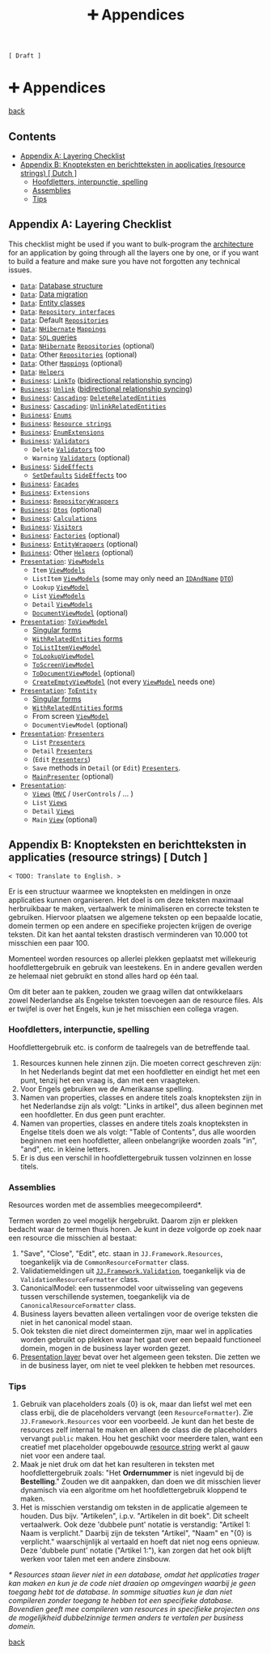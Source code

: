 ﻿---
title: "➕ Appendices"
---

`[ Draft ]`

➕ Appendices
==============

[back](.)

<h2>Contents</h2>

- [Appendix A: Layering Checklist](#appendix-a-layering-checklist)
- [Appendix B: Knopteksten en berichtteksten in applicaties (resource strings) [ Dutch ]](#appendix-b-knopteksten-en-berichtteksten-in-applicaties-resource-strings--dutch-)
    - [Hoofdletters, interpunctie, spelling](#hoofdletters-interpunctie-spelling)
    - [Assemblies](#assemblies)
    - [Tips](#tips)


Appendix A: Layering Checklist
------------------------------

This checklist might be used if you want to bulk-program the [architecture](index.md) for an application by going through all the layers one by one, or if you want to build a feature and make sure you have not forgotten any technical issues.

- [`Data`](layers.md#data-layer): [Database structure](database-conventions.md#-database-conventions)
- [`Data`](layers.md#data-layer): [Data migration](database-conventions.md#upgrade-scripts)
- [`Data`](layers.md#data-layer): [Entity classes](patterns/data-access.md#entities)
- [`Data`](layers.md#data-layer): [`Repository interfaces`](patterns/data-access.md#repository-interfaces)
- [`Data`](layers.md#data-layer): Default [`Repositories`](patterns/data-access.md#repository)
- [`Data`](layers.md#data-layer): [`NHibernate`](api/orm.md#nhibernate) [`Mappings`](patterns/data-access.md#mapping)
- [`Data`](layers.md#data-layer): [`SQL` queries](api/sql.md)
- [`Data`](layers.md#data-layer): [`NHibernate`](api/orm.md#nhibernate) [`Repositories`](patterns/data-access.md#repository) (optional)
- [`Data`](layers.md#data-layer): Other [`Repositories`](patterns/data-access.md#repository) (optional)
- [`Data`](layers.md#data-layer): Other [`Mappings`](patterns/data-access.md#mapping) (optional)
- [`Data`](layers.md#data-layer): [`Helpers`](patterns/other.md#helper) 
- [`Business`](layers.md#business-layer): [`LinkTo`](patterns/business-logic.md#linkto) ([bidirectional relationship syncing](aspects.md#bidirectional-relationship-synchronization))
- [`Business`](layers.md#business-layer): [`Unlink`](patterns/business-logic.md#unlink) ([bidirectional relationship syncing](aspects.md#bidirectional-relationship-synchronization))
- [`Business`](layers.md#business-layer): [`Cascading`](aspects.md#cascading): [`DeleteRelatedEntities`](patterns/business-logic.md#cascading)
- [`Business`](layers.md#business-layer): [`Cascading`](aspects.md#cascading): [`UnlinkRelatedEntities`](patterns/business-logic.md#cascading)
- [`Business`](layers.md#business-layer): [`Enums`](aspects.md#enums)
- [`Business`](layers.md#business-layer): [`Resource strings`](patterns/resource-strings.md)
- [`Business`](layers.md#business-layer): [`EnumExtensions`](aspects.md#enum-like-entities)
- [`Business`](layers.md#business-layer): [`Validators`](patterns/business-logic.md#validators)
    - `Delete` [`Validators`](patterns/business-logic.md#validators) too
    - `Warning` [`Validators`](patterns/business-logic.md#validators) (optional)
- [`Business`](layers.md#business-layer): [`SideEffects`](patterns/business-logic.md#sideeffects)
    - [`SetDefaults`](aspects.md#defaults) [`SideEffects`](patterns/business-logic.md#sideeffects) too
- [`Business`](layers.md#business-layer): [`Facades`](patterns/business-logic.md#facade)
- [`Business`](layers.md#business-layer): `Extensions`
- [`Business`](layers.md#business-layer): [`RepositoryWrappers`](patterns/data-access.md#repositorywrappers)
- [`Business`](layers.md#business-layer): [`Dtos`](patterns/data-access.md#dto) (optional)
- [`Business`](layers.md#business-layer): [`Calculations`](aspects.md#calculation)
- [`Business`](layers.md#business-layer): [`Visitors`](patterns/visitors.md)
- [`Business`](layers.md#business-layer): [`Factories`](patterns/other.md#factory) (optional)
- [`Business`](layers.md#business-layer): [`EntityWrappers`](patterns/other.md#wrapper) (optional)
- [`Business`](layers.md#business-layer): Other [`Helpers`](patterns/other.md#helper) (optional)
- [`Presentation`](layers.md#presentation-layer): [`ViewModels`](patterns/viewmodels.md)
    - `Item` [`ViewModels`](patterns/viewmodels.md#entity-viewmodels)
    - `ListItem` [`ViewModels`](patterns/viewmodels.md#listitem-viewmodels) (some may only need an [`IDAndName`](api/table.md#jj-canonical) [`DTO`](patterns/data-access.md#dto))
    - `Lookup` [`ViewModel`](patterns/viewmodels.md#lookup-viewmodels)
    - `List` [`ViewModels`](patterns/viewmodels.md#screen-viewmodels)
    - `Detail` [`ViewModels`](patterns/viewmodels.md#screen-viewmodels)
    - [`DocumentViewModel`](patterns/viewmodels.md) (optional)
- [`Presentation`](layers.md#presentation-layer): [`ToViewModel`](patterns/presentation.md#toviewmodel)
    - [Singular forms](patterns/other.md#singular-plural-non-recursive-recursive-and-withrelatedentities)
    - [`WithRelatedEntities` forms](patterns/other.md#singular-plural-non-recursive-recursive-and-withrelatedentities)
    - [`ToListItemViewModel`](patterns/presentation.md#toviewmodel)
    - [`ToLookupViewModel`](patterns/presentation.md#toviewmodel)
    - [`ToScreenViewModel`](patterns/presentation.md#toviewmodel)
    - [`ToDocumentViewModel`](patterns/presentation.md#toviewmodel) (optional)
    - [`CreateEmptyViewModel`](patterns/presentation.md#toviewmodel) (not every [`ViewModel`](patterns/viewmodels.md) needs one)
- [`Presentation`](layers.md#presentation-layer): [`ToEntity`](patterns/presentation.md#toentity)
    - [Singular forms](patterns/other.md#singular-plural-non-recursive-recursive-and-withrelatedentities)
    - [`WithRelatedEntities` forms](patterns/other.md#singular-plural-non-recursive-recursive-and-withrelatedentities)
    - From screen [`ViewModel`](patterns/viewmodels.md)
    - `DocumentViewModel` (optional)
- [`Presentation`](layers.md#presentation-layer): [`Presenters`](patterns/presenters.md#-presenters#-presenters)
    - `List` [`Presenters`](patterns/presenters.md#-presenters)
    - `Detail` [`Presenters`](patterns/presenters.md#-presenters)
    - (`Edit` [`Presenters`](patterns/presenters.md#-presenters))
    - `Save` methods in `Detail` (or `Edit`) [`Presenters`](patterns/presenters.md#-presenters).
    - [`MainPresenter`](patterns/presenters.md#-presenters) (optional)
- [`Presentation`](layers.md#presentation-layer):
    - [`Views`](patterns/presentation.md#views) ([`MVC`](api/table.md#mvc) / `UserControls` / ... )
    - `List` [`Views`](patterns/presentation.md#views)
    - `Detail` [`Views`](patterns/presentation.md#views)
    - `Main` [`View`](patterns/presentation.md#views) (optional)


Appendix B: Knopteksten en berichtteksten in applicaties (resource strings) [ Dutch ]
-------------------------------------------------------------------------------------

`< TODO: Translate to English. >`  

Er is een structuur waarmee we knopteksten en meldingen in onze applicaties kunnen organiseren. Het doel is om deze teksten maximaal herbruikbaar te maken, vertaalwerk te minimaliseren en correcte teksten te gebruiken. Hiervoor plaatsen we algemene teksten op een bepaalde locatie, domein termen op een andere en specifieke projecten krijgen de overige teksten. Dit kan het aantal teksten drastisch verminderen van 10.000 tot misschien een paar 100.

Momenteel worden resources op allerlei plekken geplaatst met willekeurig hoofdlettergebruik en gebruik van leestekens. En in andere gevallen werden ze helemaal niet gebruikt en stond alles hard op één taal.

Om dit beter aan te pakken, zouden we graag willen dat ontwikkelaars zowel Nederlandse als Engelse teksten toevoegen aan de resource files. Als er twijfel is over het Engels, kun je het misschien een collega vragen.

### Hoofdletters, interpunctie, spelling

Hoofdlettergebruik etc. is conform de taalregels van de betreffende taal.

1. Resources kunnen hele zinnen zijn. Die moeten correct geschreven zijn: In het Nederlands begint dat met een hoofdletter en eindigt het met een punt, tenzij het een vraag is, dan met een vraagteken.
2. Voor Engels gebruiken we de Amerikaanse spelling.
3. Namen van properties, classes en andere titels zoals knopteksten zijn in het Nederlandse zijn als volgt: "Links in artikel", dus alleen beginnen met een hoofdletter. En dus geen punt erachter.
4. Namen van properties, classes en andere titels zoals knopteksten in Engelse titels doen we als volgt: "Table of Contents", dus alle woorden beginnen met een hoofdletter, alleen onbelangrijke woorden zoals "in", "and", etc. in kleine letters.
5. Er is dus een verschil in hoofdlettergebruik tussen volzinnen en losse titels.

### Assemblies

Resources worden met de assemblies meegecompileerd*.

Termen worden zo veel mogelijk hergebruikt. Daarom zijn er plekken bedacht waar de termen thuis horen. Je kunt in deze volgorde op zoek naar een resource die misschien al bestaat:

1. "Save", "Close", "Edit", etc. staan in `JJ.Framework.Resources`, toegankelijk via de `CommonResourceFormatter` class.
2. Validatiemeldingen uit [`JJ.Framework.Validation`](api/table.md#jj-framework-validation), toegankelijk via de `ValidationResourceFormatter` class.
3. CanonicalModel: een tussenmodel voor uitwisseling van gegevens tussen verschillende systemen, toegankelijk via de `CanonicalResourceFormatter` class.
4. Business layers bevatten alleen vertalingen voor de overige teksten die niet in het canonical model staan.
5. Ook teksten die niet direct domeintermen zijn, maar wel in applicaties worden gebruikt op plekken waar het gaat over een bepaald functioneel domein, mogen in de business layer worden gezet.
6. [Presentation layer](layers.md#presentation-layer) bevat over het algemeen geen teksten. Die zetten we in de business layer, om niet te veel plekken te hebben met resources.

### Tips

1. Gebruik van placeholders zoals {0} is ok, maar dan liefst wel met een class erbij, die de placeholders vervangt (een `ResourceFormatter`). Zie `JJ.Framework.Resources` voor een voorbeeld. Je kunt dan het beste de resources zelf internal te maken en alleen de class die de placeholders vervangt `public` maken. Hou het geschikt voor meerdere talen, want een creatief met placeholder opgebouwde [resource string](patterns/resource-strings.md) werkt al gauw niet voor een andere taal.
2. Maak je niet druk om dat het kan resulteren in teksten met hoofdlettergebruik zoals: "Het __Ordernummer__ is niet ingevuld bij de __Bestelling__." Zouden we dit aanpakken, dan doen we dit misschien liever dynamisch via een algoritme om het hoofdlettergebruik kloppend te maken.
3. Het is misschien verstandig om teksten in de applicatie algemeen te houden. Dus bijv. "Artikelen", i.p.v. "Artikelen in dit boek". Dit scheelt vertaalwerk. Ook deze 'dubbele punt' notatie is verstandig: "Artikel 1: Naam is verplicht." Daarbij zijn de teksten "Artikel", "Naam" en "{0} is verplicht." waarschijnlijk al vertaald en hoeft dat niet nog eens opnieuw. Deze 'dubbele punt' notatie ("Artikel 1:"), kan zorgen dat het ook blijft werken voor talen met een andere zinsbouw.

*\* Resources staan liever niet in een database, omdat het applicaties trager kan maken en kun je de code niet draaien op omgevingen waarbij je geen toegang hebt tot de database. In sommige situaties kun je dan niet compileren zonder toegang te hebben tot een specifieke database. Bovendien geeft mee compileren van resources in specifieke projecten ons de mogelijkheid dubbelzinnige termen anders te vertalen per business domein.*

[back](.)
